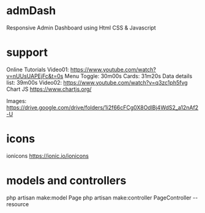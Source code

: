 # admDash
Responsive Admin Dashboard using Html CSS &amp; Javascript

# support
Online Tutorials
Video01: https://www.youtube.com/watch?v=nUUsUAPEjFc&t=0s
Menu Toggle: 30m00s
Cards: 31m20s
Data details list: 39m00s
Video02: https://www.youtube.com/watch?v=q3zc1ph5fvg
Chart JS
https://www.chartjs.org/


Images: https://drive.google.com/drive/folders/1i2f66cFCg0X8OdlBj4WdS2_a12nAf2-U

# icons
ionicons
https://ionic.io/ionicons


# models and controllers
php artisan make:model Page
php artisan make:controller PageController --resource
